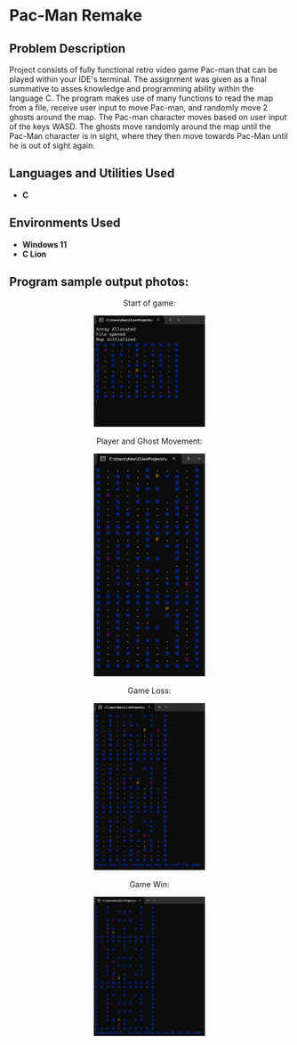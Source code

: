 <h1>Pac-Man Remake</h1>

<h2>Problem Description</h2>
Project consists of fully functional retro video game Pac-man that can be played within your IDE's terminal. The assignment was given as a final summative to asses knowledge and programming ability within the language C. The program makes use of many functions to read the map from a file, receive user input to move Pac-man, and randomly move 2 ghosts around the map. The Pac-man character moves based on user input of the keys WASD. The ghosts move randomly around the map until the Pac-Man character is in sight, where they then move towards Pac-Man until he is out of sight again.
<br />



<h2>Languages and Utilities Used</h2>

- <b>C</b> 

<h2>Environments Used </h2>

- <b>Windows 11</b>
- <b>C Lion</b>

<h2>Program sample output photos:</h2>

<p align="center">Start of game:</p>
<p align="center">
  <img src="./PacManPhotos/gamestart.png" alt="Alt Text" width="200" height="200">
</p>

<p align="center">Player and Ghost Movement:</p>
<p align="center">
  <img src="./PacManPhotos/movement.png" alt="Alt Text" width="200" height="400">
</p>

<p align="center">Game Loss:</p>
<p align="center">
  <img src="./PacManPhotos/gameloss.png" alt="Alt Text" width="200" height="300">
</p>

<p align="center">Game Win:</p>
<p align="center">
  <img src="./PacManPhotos/gamewin.png" alt="Alt Text" width="200" height="250">
</p>
